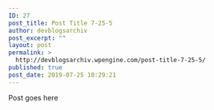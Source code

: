 ```yaml
---
ID: 27
post_title: Post Title 7-25-5
author: devblogsarchiv
post_excerpt: ""
layout: post
permalink: >
  http://devblogsarchiv.wpengine.com/post-title-7-25-5/
published: true
post_date: 2019-07-25 10:29:21
---
```

Post goes here